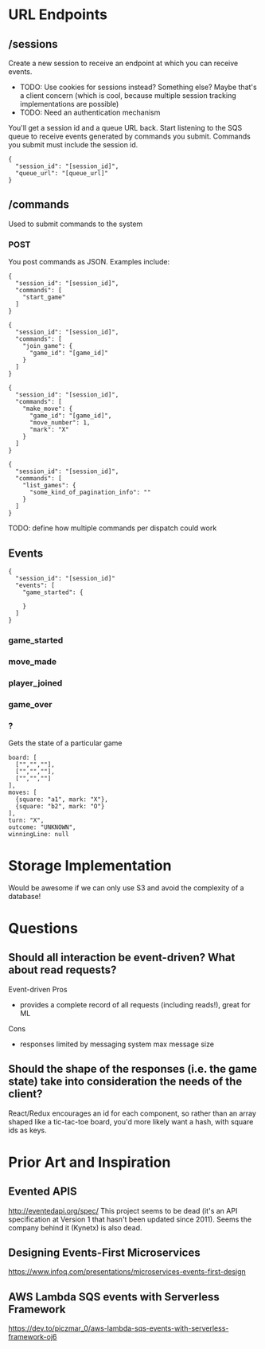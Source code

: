 # URL Endpoints
## /sessions
Create a new session to receive an endpoint at which you can receive events.

- TODO: Use cookies for sessions instead? Something else? Maybe that's a client
concern (which is cool, because multiple session tracking implementations are
possible)
- TODO: Need an authentication mechanism

You'll get a session id and a queue URL back. Start listening to the SQS queue to
receive events generated by commands you submit. Commands you submit must include
the session id.

    {
      "session_id": "[session_id]",
      "queue_url": "[queue_url]"
    }


## /commands
Used to submit commands to the system
### POST
You post commands as JSON. Examples include:

    {
      "session_id": "[session_id]",
      "commands": [
        "start_game"
      ]
    }

    {
      "session_id": "[session_id]",
      "commands": [
        "join_game": {
          "game_id": "[game_id]"
        }
      ]
    }

    {
      "session_id": "[session_id]",
      "commands": [
        "make_move": {
          "game_id": "[game_id]",
          "move_number": 1,
          "mark": "X"
        }
      ]
    }

    {
      "session_id": "[session_id]",
      "commands": [
        "list_games": {
          "some_kind_of_pagination_info": ""
        }
      ]
    }

TODO: define how multiple commands per dispatch could work


## Events
    {
      "session_id": "[session_id]"
      "events": [
        "game_started": {

        }
      ]
    }

### game_started

### move_made

### player_joined

### game_over

### ?
Gets the state of a particular game

    board: [
      ["","",""],
      ["","",""],
      ["","",""]
    ],
    moves: [
      {square: "a1", mark: "X"},
      {square: "b2", mark: "O"}
    ],
    turn: "X",
    outcome: "UNKNOWN",
    winningLine: null


# Storage Implementation
Would be awesome if we can only use S3 and avoid the complexity of a database!

# Questions
## Should all interaction be event-driven? What about read requests?
Event-driven
Pros
- provides a complete record of all requests (including reads!), great for ML

Cons
- responses limited by messaging system max message size

## Should the shape of the responses (i.e. the game state) take into consideration the needs of the client?

React/Redux encourages an id for each component, so rather than an array shaped
like a tic-tac-toe board, you'd more likely want a hash, with square ids as
keys.


# Prior Art and Inspiration

## Evented APIS
http://eventedapi.org/spec/
This project seems to be dead (it's an API specification at Version 1
that hasn't been updated since 2011). Seems the company behind it (Kynetx) is
also dead.

## Designing Events-First Microservices
https://www.infoq.com/presentations/microservices-events-first-design

## AWS Lambda SQS events with Serverless Framework
https://dev.to/piczmar_0/aws-lambda-sqs-events-with-serverless-framework-oj6
